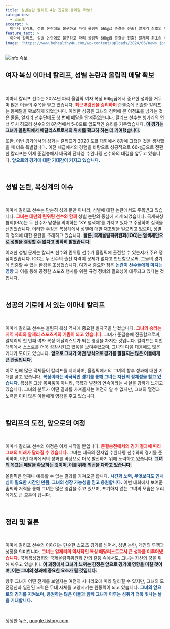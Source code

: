 ```yaml
---
title: 성별논란 칼리프 4강 진출로 동메달 확보!
categories:
  - 스포츠
excerpt: >
  이마네 칼리프, 성별 논란에도 불구하고 파리 올림픽 66㎏급 준결승 진출! 알제리 최초의 여자 복싱 메달리스트로 역사에 남은 그녀의 다음 경기는? 클릭하여 자세히 확인하세요!
feature_text: >
  이마네 칼리프, 성별 논란에도 불구하고 파리 올림픽 66㎏급 준결승 진출! 알제리 최초의 여자 복싱 메달리스트로 역사에 남은 그녀의 다음 경기는? 클릭하여 자세히 확인하세요!
image: 'https://www.behealthy4u.com/wp-content/uploads/2024/06/news.jpg'
---
```


<p><img src="https://www.behealthy4u.com/wp-content/uploads/2024/06/news.jpg" alt="info 속보" /></p>

<h2 data-ke-size="size26">여자 복싱 이마네 칼리프, 성별 논란과 올림픽 메달 확보</h2>

<p data-ke-size="size16">&nbsp;</p>

<p>이마네 칼리프 선수는 2024년 파리 올림픽 여자 복싱 66㎏급에서 중요한 성과를 거두며 많은 이들의 주목을 받고 있습니다. <b><span style="color: #ee2323;">최근 8강전을 승리하며</span></b> 준결승에 진출한 칼리프는 동메달을 확보하게 되었습니다. 이러한 성공은 그녀의 경력에 큰 이정표를 남기는 것은 물론, 알제리 선수단에도 첫 번째 메달을 안겨주었습니다. 칼리프 선수는 헝가리의 언너 루처 허모리 선수와의 8강전에서 5-0으로 압도적인 승리를 거두었습니다. <b><span style="background-color: #21538527;">이 경기는 그녀가 올림픽에서 메달리스트로서의 위치를 확고히 하는 데 기여했습니다.</span></b> </p>

<p>또한, 이번 경기에서의 성과는 칼리프가 2020 도쿄 대회에서 8강에 그쳤던 것을 생각했을 때 더욱 특별합니다. 이전 체급에서의 경험을 바탕으로 성공적으로 66㎏급으로 전환한 칼리프는 이제 준결승에서 태국의 잔자엠 수완나펭 선수와의 대결을 앞두고 있습니다. <b><span style="color: #1a5490;">앞으로의 경기에 대한 기대감이 커지고 있습니다.</span></b> </p>

<p data-ke-size="size16">&nbsp;</p>

<h2 data-ke-size="size26">성별 논란, 복싱계의 이슈</h2>

<p data-ke-size="size16">&nbsp;</p>

<p>이마네 칼리프 선수는 단순히 성과 뿐만 아니라, 성별에 대한 논란에서도 주목받고 있습니다. <b><span style="color: #ee2323;">그녀는 대만의 린위팅 선수와 함께</span></b> 성별 논란의 중심에 서게 되었습니다. 국제복싱협회(IBA)는 두 선수가 남성을 의미하는 'XY 염색체'를 가지고 있다고 주장하며 실격을 선언했습니다. 이러한 주장은 복싱계에서 성별에 대한 재조명을 일으키고 있으며, 성별의 정의에 대한 혼란을 초래하고 있습니다. <b><span style="background-color: #21538527;">물론, 국제올림픽위원회(IOC)는 염색체만으로 성별을 결정할 수 없다고 명확히 밝혔습니다.</span></b></p>

<p>이러한 성별 문제는 칼리프 선수와 린위팅 선수가 올림픽에 출전할 수 있는지가 주요 쟁점이었습니다. IOC는 두 선수의 출전 자격이 문제가 없다고 판단함으로써, 그들의 경기에 집중할 수 있는 환경을 조성했습니다. 여기서 중요한 점은 <b><span style="color: #1a5490;">논란이 선수들에게 미치는 영향</span></b> 과 이를 통해 공정한 스포츠 행사를 위한 규정 정비의 필요성이 대두되고 있다는 것입니다. </p>

<p data-ke-size="size16">&nbsp;</p>

<h2 data-ke-size="size26">성공의 기로에 서 있는 이마네 칼리프</h2>

<p data-ke-size="size16">&nbsp;</p>

<p>이마네 칼리프 선수는 올림픽 복싱 역사에 중요한 발자국을 남겼습니다. <b><span style="color: #ee2323;">그녀의 승리는 지역 사회와 알제리 스포츠계의 기쁨이 되고 있습니다.</span></b> 그녀가 준결승에 진출함으로써, 알제리의 첫 번째 여자 복싱 메달리스트가 되는 영광을 차지한 것입니다. 칼리프는 이번 대회에서 스스로를 더욱 성장시키고 있음을 보여주었으며, 그녀의 다음 대응에도 많은 기대가 모이고 있습니다. <b><span style="background-color: #21538527;">앞으로 그녀가 어떤 방식으로 경기를 펼칠지는 많은 이들에게 큰 관심입니다.</span></b></p>

<p>이로 인해 많은 객체들이 칼리프를 지지하며, 올림픽에서의 그녀의 향후 성과에 대한 기대를 품고 있습니다. <b><span style="color: #1a5490;">복싱이라는 비극적인 경기를 통해 그녀는 자신의 정체성을 찾고 있습니다.</span></b> 복싱은 그냥 몸싸움이 아니라, 극복과 발전의 연속이라는 사실을 강하게 느끼고 있습니다. 그녀의 분투가 어떤 결과를 가져올지는 여전히 알 수 없지만, 그녀의 열정과 노력은 이미 많은 이들에게 영감을 주고 있습니다.</p>

<p data-ke-size="size16">&nbsp;</p>

<h2 data-ke-size="size26">칼리프의 도전, 앞으로의 여정</h2>

<p data-ke-size="size16">&nbsp;</p>

<p>이마네 칼리프 선수의 여정은 이제 시작일 뿐입니다. <b><span style="color: #ee2323;">준결승전에서의 경기 결과에 따라 그녀의 미래가 달라질 수 있습니다.</span></b> 그녀는 태국의 잔자엠 수완나펭 선수와의 경기를 준비하며, 이번 대회에서의 성과를 바탕으로 더욱 발전하기 위해 노력하고 있습니다. <b><span style="background-color: #21538527;">그녀의 목표는 메달을 확보하는 것이며, 이를 위해 최선을 다하고 있습니다.</span></b></p>

<p>올림픽은 언제나 예측할 수 없는 결과를 가져오곤 합니다. <b><span style="color: #1a5490;">시간과 노력, 무엇보다도 인내심이 필요한 시간인 만큼, 그녀의 성장 가능성을 믿고 응원합니다.</span></b> 이번 대회에서 보여준 솜씨와 저력을 통해 그녀는 많은 영감을 주고 있으며, 포기하지 않는 그녀의 모습은 우리에게도 큰 교훈이 됩니다.</p>

<p data-ke-size="size16">&nbsp;</p>

<h2 data-ke-size="size26">정리 및 결론</h2>

<p data-ke-size="size16">&nbsp;</p>

<p>이마네 칼리프 선수의 이야기는 단순한 스포츠 경기를 넘어서, 성별 논란, 개인의 투쟁과 성장을 의미합니다. <b><span style="color: #ee2323;">그녀는 알제리의 역사적인 복싱 메달리스트로서 큰 성과를 이루어냈습니다.</span></b> 국제복싱협회와 국제올림픽위원회 간의 갈등 속에서도, 그녀는 자신의 꿈을 위해 싸우고 있습니다. <b><span style="background-color: #21538527;">이 과정에서 그녀가 느끼는 감정은 앞으로 경기에 영향을 미칠 것이며, 이는 그녀의 성과에 중요한 요소가 될 것입니다.</span></b></p>

<p>향후 그녀가 어떤 전개를 보일지는 여전히 시나리오에 따라 달라질 수 있지만, 그녀의 도전정신과 일관된 노력은 무대 자체를 고양시키는 원동력이 되고 있습니다. <b><span style="color: #1a5490;">그녀의 앞으로의 경기를 지켜보며, 응원하는 많은 이들과 함께 그녀가 이루는 성취가 더욱 빛나는 날을 기대합니다.</span></b> </p>

<p data-ke-size="size16">&nbsp;</p>
생생한 뉴스, <a href="https://qoogle.tistory.com" rel="dofollow">qoogle.tistory.com</a>


